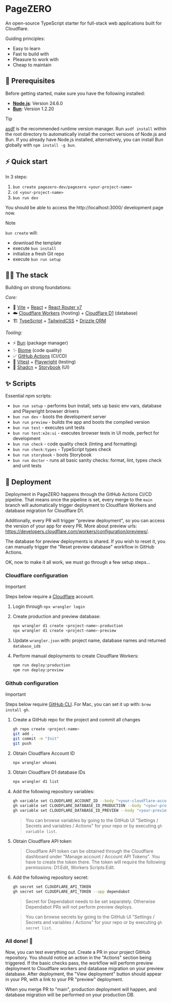 # PageZERO

An open-source TypeScript starter for full-stack web applications built for Cloudflare.

Guiding principles:

- Easy to learn
- Fast to build with
- Pleasure to work with
- Cheap to maintain

## 🔧 Prerequisites

Before getting started, make sure you have the following installed:

- [**Node.js**](https://nodejs.org/): Version 24.6.0
- [**Bun**](https://bun.com/): Version 1.2.20

> [!TIP]
> [asdf](https://asdf-vm.com/) is the recommended runtime version manager.
> Run `asdf install` within the root directory to automatically install the correct versions of Node.js and Bun. 
> If you already have Node.js installed, alternatively, you can install Bun globally with `npm install -g bun`.


## ⚡️ Quick start

In 3 steps:

1. `bun create pagezero-dev/pagezero <your-project-name>`
1. `cd <your-project-name>`
1. `bun run dev`

You should be able to access the http://localhost:3000/ development page now.

> [!NOTE]
> `bun create` will:
> - download the template
> - execute `bun install`
> - initialize a fresh Git repo
> - execute `bun run setup`

## 🧑‍💻 The stack

Building on strong foundations:

_Core:_

- 🚀 [Vite](https://vite.dev/) + [React](https://react.dev/) + [React Router v7](https://reactrouter.com/)
- ☁️ [Cloudflare Workers](https://workers.cloudflare.com/) (hosting) + [Cloudflare D1](https://www.cloudflare.com/en-au/developer-platform/products/d1/) (database)
- 🏗️ [TypeScript](https://www.typescriptlang.org/) + [TailwindCSS](https://tailwindcss.com/) + [Drizzle ORM](https://orm.drizzle.team/)

_Tooling:_

- ⚡ [Bun](https://bun.com/) (package manager)
- ✨ [Biome](https://biomejs.dev/) (code quality)
- ✅ [GitHub Actions](https://github.com/features/actions) (CI/CD)
- 🧪 [Vitest](https://vitest.dev/) + [Playwright](https://playwright.dev/) (testing)
- 📖 [Shadcn](https://ui.shadcn.com/) + [Storybook](https://storybook.js.org/) (UI)

## ✨ Scripts

Essential npm scripts:

- `bun run setup` - performs bun install, sets up basic env vars, database and Playwright browser drivers
- `bun run dev` - boots the development server
- `bun run preview` - builds the app and boots the compiled version
- `bun run test` - executes unit tests
- `bun run test:e2e:ui` - executes browser tests in UI mode, perfect for development
- `bun run check` - code quality check (linting and formatting)
- `bun run check:types` - TypeScript types check
- `bun run storybook` - boots Storybook
- `bun run doctor` - runs all basic sanity checks: format, lint, types check and unit tests

## 🚀 Deployment

Deployment in PageZERO happens through the GitHub Actions CI/CD pipeline. That means once the pipeline is set,
every merge to the `main` branch will automatically trigger deployment to Cloudflare Workers and database
migration for Cloudflare D1.

Additionally, every PR will trigger "preview deployment", so you can access the version of your app for every PR. More about preview urls: https://developers.cloudflare.com/workers/configuration/previews/.

The database for preview deployments is shared. If you wish to reset it, you can manually trigger the "Reset preview database" workflow in GitHub Actions.

OK, now to make it all work, we must go through a few setup steps...

### Cloudflare configuration

> [!IMPORTANT]
> Steps below require a [Cloudflare](https://www.cloudflare.com/) account.

1. Login through `npx wrangler login`

1. Create production and preview database:
   ```sh
   npx wrangler d1 create <project-name>-production
   npx wrangler d1 create <project-name>-preview
   ```

1. Update `wrangler.json` with: project name, database names and returned `database_id`s

1. Perform manual deployments to create Cloudflare Workers:
   ```sh
   npm run deploy:production
   npm run deploy:preview
   ```

### Github configuration

> [!IMPORTANT]
> Steps below require [GitHub CLI](https://cli.github.com/).
> For Mac, you can set it up with: `brew install gh`.

1.  Create a GitHub repo for the project and commit all changes

    ```sh
    gh repo create <project-name>
    git add .
    git commit -m "Init"
    git push
    ```

1.  Obtain Cloudflare Account ID

    ```sh
    npx wrangler whoami
    ```

1.  Obtain Cloudflare D1 database IDs

    ```sh
    npx wrangler d1 list
    ```

1.  Add the following repository variables:

    ```sh
    gh variable set CLOUDFLARE_ACCOUNT_ID --body "<your-cloudflare-account-id>"
    gh variable set CLOUDFLARE_DATABASE_ID_PRODUCTION --body "<your-production-database-id>"
    gh variable set CLOUDFLARE_DATABASE_ID_PREVIEW --body "<your-preview-database-id>"
    ```

    > You can browse variables by going to the GitHub UI "Settings / Secrets and variables / Actions" for your repo
    > or by executing `gh variable list`.

1.  Obtain Cloudflare API token

    > Cloudflare API token can be obtained through the Cloudflare dashboard under "Manage account / Account API Tokens". You have to create the token there. The token will require the following permissions: D1:Edit, Workers Scripts:Edit.

1.  Add the following repository secret:

    ```sh
    gh secret set CLOUDFLARE_API_TOKEN
    gh secret set CLOUDFLARE_API_TOKEN --app dependabot
    ```

    > Secret for Dependabot needs to be set separately. Otherwise Dependabot PRs will not perform preview deploys.

    > You can browse secrets by going to the GitHub UI "Settings / Secrets and variables / Actions" for your repo
    > or by executing `gh secret list`.

### All done! 🎉

Now, you can test everything out. Create a PR in your project GitHub repository. You should notice an action in the "Actions" section being triggered. If the basic checks pass, the workflow will perform preview deployment to Cloudflare workers and database migration on your preview database. After deployment, the "View deployment" button should appear in your PR, with a link to your PR "preview" deployment.

When you merge PR to "main", production deployment will happen, and database migration will be performed on your production DB.
